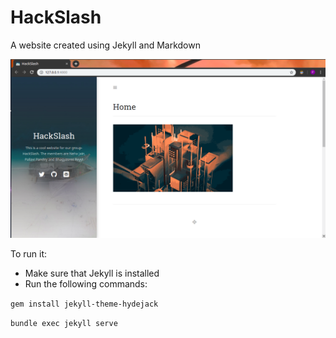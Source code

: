 # HackSlash
A website created using Jekyll and Markdown

![alt text](https://github.com/Deoxyss/HackSlash/blob/master/hacks.png)

To run it:

- Make sure that Jekyll is installed
- Run the following commands:

 `gem install jekyll-theme-hydejack`

 `bundle exec jekyll serve`

